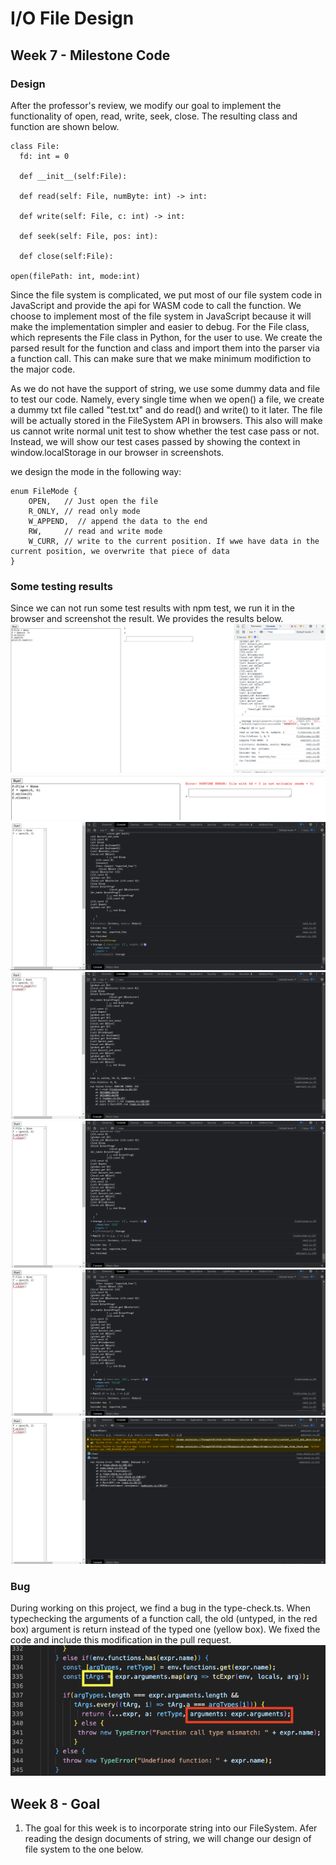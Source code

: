 # I/O File Design
## Week 7 - Milestone Code
### Design
After the professor's review, we modify our goal to implement the functionality of open, read, write, seek, close. The resulting class and function are shown below.
```
class File:
  fd: int = 0

  def __init__(self:File):
  
  def read(self: File, numByte: int) -> int:

  def write(self: File, c: int) -> int:

  def seek(self: File, pos: int):

  def close(self:File):

open(filePath: int, mode:int)
```


Since the file system is complicated, we put most of our file system code in JavaScript and provide the api for WASM code to call the function. We choose to implement most of the file system in JavaScript because it will make the implementation simpler and easier to debug. For the File class, which represents the File class in Python, for the user to use. We create the parsed result for the function and class and import them into the parser via a function call. This can make sure that we make minimum modifiction to the major code.

As we do not have the support of string, we use some dummy data and file to test our code. Namely, every single time when we open() a file, we create a dummy txt file called "test.txt" and do read() and write() to it later. The file will be actually stored in the FileSystem API in browsers. This also will make us cannot write normal unit test to show whether the test case pass or not. Instead, we will show our test cases passed by showing the context in window.localStorage in our browser in screenshots.

we design the mode in the following way:
```
enum FileMode {
    OPEN,   // Just open the file
    R_ONLY, // read only mode
    W_APPEND,  // append the data to the end
    RW,     // read and write mode
    W_CURR, // write to the current position. If wwe have data in the current position, we overwrite that piece of data  
}
```
### Some testing results
Since we can not run some test results with npm test, we run it in the browser and screenshot the result. We provides the results below.
![Alt text](./pass0.png?raw=true "Title")
![Alt text](./write_fail_mode.png?raw=true "Title")
![Alt text](./test1.png?raw=true "Title")
![Alt text](./test2.png?raw=true "Title")
![Alt text](./test3.png?raw=true "Title")
![Alt text](./test4.png?raw=true "Title")
![Alt text](./test5.png?raw=true "Title")
### Bug 
During working on this project, we find a bug in the type-check.ts. When typechecking the arguments of a function call, the old (untyped, in the red box) argument is return instead of the typed one (yellow box). We fixed the code and include this modification in the pull request.
![Alt text](./typecheck_bug.png?raw=true "Title")

## Week 8 - Goal 
1. The goal for this week is to incorporate string into our FileSystem. Afer reading the design documents of string, we will change our design of file system to the one below.
```

```

